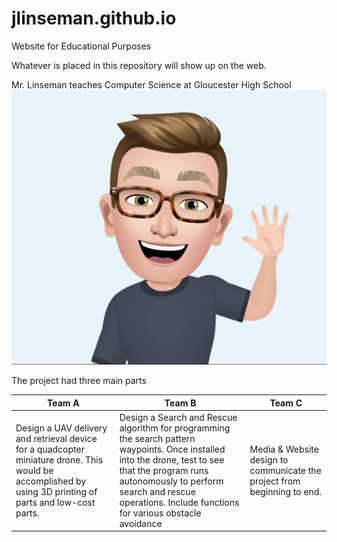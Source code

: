 # jlinseman.github.io
Website for Educational Purposes  

Whatever is placed in this repository will show up on the web.  

Mr. Linseman teaches Computer Science at Gloucester High School  
![image](AvatarLinseman.jpg)

The project had three main parts  

Team A| Team B| Team C
---|---|---
Design a UAV delivery and retrieval device for a quadcopter miniature drone. This would be accomplished by using 3D printing of parts and low-cost parts.|Design a Search and Rescue algorithm for programming the search pattern waypoints. Once installed into the drone, test to see that the program runs autonomously to perform search and rescue operations. Include functions for various obstacle avoidance |Media & Website design to communicate the project from beginning to end.
